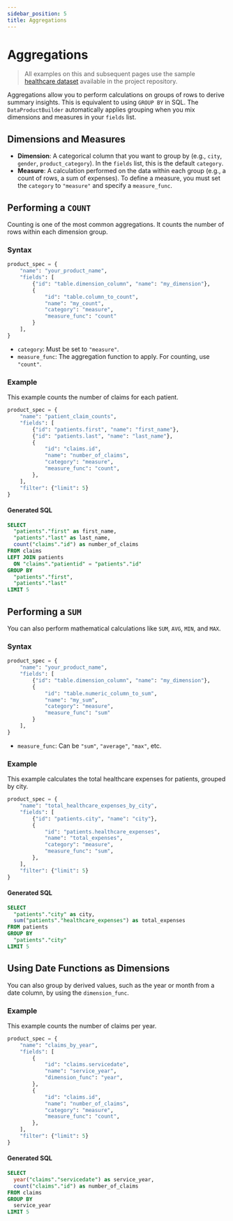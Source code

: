 ```yaml
---
sidebar_position: 5
title: Aggregations
---
```


# Aggregations

> All examples on this and subsequent pages use the sample [healthcare dataset](https://github.com/Intugle/data-tools/tree/main/sample_data/healthcare) available in the project repository.

Aggregations allow you to perform calculations on groups of rows to derive summary insights. This is equivalent to using `GROUP BY` in SQL. The `DataProductBuilder` automatically applies grouping when you mix dimensions and measures in your `fields` list.

## Dimensions and Measures

-   **Dimension**: A categorical column that you want to group by (e.g., `city`, `gender`, `product_category`). In the `fields` list, this is the default `category`.
-   **Measure**: A calculation performed on the data within each group (e.g., a count of rows, a sum of expenses). To define a measure, you must set the `category` to `"measure"` and specify a `measure_func`.

## Performing a `COUNT`

Counting is one of the most common aggregations. It counts the number of rows within each dimension group.

### Syntax

```python
product_spec = {
    "name": "your_product_name",
    "fields": [
        {"id": "table.dimension_column", "name": "my_dimension"},
        {
            "id": "table.column_to_count",
            "name": "my_count",
            "category": "measure",
            "measure_func": "count"
        }
    ],
}
```

-   `category`: Must be set to `"measure"`.
-   `measure_func`: The aggregation function to apply. For counting, use `"count"`.

### Example

This example counts the number of claims for each patient.

```python
product_spec = {
    "name": "patient_claim_counts",
    "fields": [
        {"id": "patients.first", "name": "first_name"},
        {"id": "patients.last", "name": "last_name"},
        {
            "id": "claims.id",
            "name": "number_of_claims",
            "category": "measure",
            "measure_func": "count",
        },
    ],
    "filter": {"limit": 5}
}
```

#### Generated SQL

```sql
SELECT
  "patients"."first" as first_name,
  "patients"."last" as last_name,
  count("claims"."id") as number_of_claims
FROM claims
LEFT JOIN patients
  ON "claims"."patientid" = "patients"."id"
GROUP BY
  "patients"."first",
  "patients"."last"
LIMIT 5
```

## Performing a `SUM`

You can also perform mathematical calculations like `SUM`, `AVG`, `MIN`, and `MAX`.

### Syntax

```python
product_spec = {
    "name": "your_product_name",
    "fields": [
        {"id": "table.dimension_column", "name": "my_dimension"},
        {
            "id": "table.numeric_column_to_sum",
            "name": "my_sum",
            "category": "measure",
            "measure_func": "sum"
        }
    ],
}
```

-   `measure_func`: Can be `"sum"`, `"average"`, `"max"`, etc.

### Example

This example calculates the total healthcare expenses for patients, grouped by city.

```python
product_spec = {
    "name": "total_healthcare_expenses_by_city",
    "fields": [
        {"id": "patients.city", "name": "city"},
        {
            "id": "patients.healthcare_expenses",
            "name": "total_expenses",
            "category": "measure",
            "measure_func": "sum",
        },
    ],
    "filter": {"limit": 5}
}
```

#### Generated SQL

```sql
SELECT
  "patients"."city" as city,
  sum("patients"."healthcare_expenses") as total_expenses
FROM patients
GROUP BY
  "patients"."city"
LIMIT 5
```

## Using Date Functions as Dimensions

You can also group by derived values, such as the year or month from a date column, by using the `dimension_func`.

### Example

This example counts the number of claims per year.

```python
product_spec = {
    "name": "claims_by_year",
    "fields": [
        {
            "id": "claims.servicedate",
            "name": "service_year",
            "dimension_func": "year",
        },
        {
            "id": "claims.id",
            "name": "number_of_claims",
            "category": "measure",
            "measure_func": "count",
        },
    ],
    "filter": {"limit": 5}
}
```

#### Generated SQL

```sql
SELECT
  year("claims"."servicedate") as service_year,
  count("claims"."id") as number_of_claims
FROM claims
GROUP BY
  service_year
LIMIT 5
```

